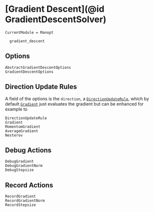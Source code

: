 # [Gradient Descent](@id GradientDescentSolver)

```@meta
CurrentModule = Manopt
```

```@docs
  gradient_descent
```

## Options

```@docs
AbstractGradientDescentOptions
GradientDescentOptions
```

## Direction Update Rules

A field of the options is the `direction`, a [`DirectionUpdateRule`](@ref), which by default [`Gradient`](@ref) just evaluates the gradient but can be enhanced for example to

```@docs
DirectionUpdateRule
Gradient
MomentumGradient
AverageGradient
Nesterov
```

## Debug Actions

```@docs
DebugGradient
DebugGradientNorm
DebugStepsize
```

## Record Actions

```@docs
RecordGradient
RecordGradientNorm
RecordStepsize
```
